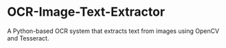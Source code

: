# OCR-Image-Text-Extractor
A Python-based OCR system that extracts text from images using OpenCV and Tesseract.
